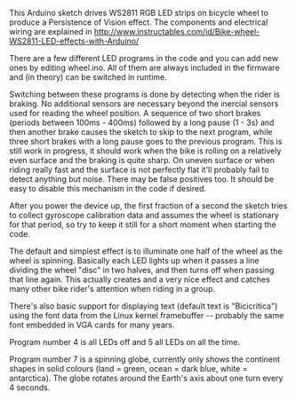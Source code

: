 This Arduino sketch drives WS2811 RGB LED strips on bicycle wheel to
produce a Persistence of Vision effect.  The components and
electrical wiring are explained in
http://www.instructables.com/id/Bike-wheel-WS2811-LED-effects-with-Arduino/

There are a few different LED programs in the code and you can add
new ones by editing wheel.ino.  All of them are always included in the
firmware and (in theory) can be switched in runtime.

Switching between these programs is done by detecting when the rider is
braking.  No additional sensors are necessary beyond the inercial sensors
used for reading the wheel position.  A sequence of two short brakes
(periods between 100ms - 400ms) followed by a long pause (1 - 3s) and then
another brake causes the sketch to skip to the next program, while three
short brakes with a long pause goes to the previous program.  This is still
work in progress, it should work when the bike is rolling on a relatively
even surface and the braking is quite sharp.  On uneven surface or when
riding really fast and the surface is not perfectly flat it'll probably
fail to detect anything but noise.  There may be false positives too.  It
should be easy to disable this mechanism in the code if desired.

After you power the device up, the first fraction of a second the sketch
tries to collect gyroscope calibration data and assumes the wheel is
stationary for that period, so try to keep it still for a short moment when
starting the code.

The default and simplest effect is to illuminate one half of the wheel
as the wheel is spinning.  Basically each LED lights up when it passes
a line dividing the wheel "disc" in two halves, and then turns off when
passing that line again.  This actually creates and a very nice effect
and catches many other bike rider's attention when riding in a group.

There's also basic support for displaying text (default text is
"Bicicritica") using the font data from the Linux kernel framebuffer
-- probably the same font embedded in VGA cards for many years.

Program number 4 is all LEDs off and 5 all LEDs on all the time.

Program number 7 is a spinning globe, currently only shows the continent
shapes in solid colours (land = green, ocean = dark blue, white =
antarctica).  The globe rotates around the Earth's axis about one turn
every 4 seconds.
